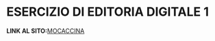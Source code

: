 # ESERCIZIO DI EDITORIA DIGITALE 1
**LINK AL SITO:**[MOCACCINA](https://dulcet-bublanina-4c0fb2.netlify.app/)
